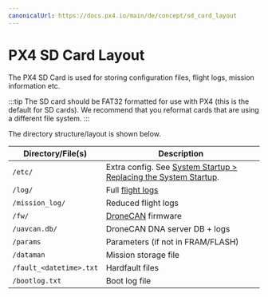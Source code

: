 ```yaml
---
canonicalUrl: https://docs.px4.io/main/de/concept/sd_card_layout
---
```


# PX4 SD Card Layout

The PX4 SD Card is used for storing configuration files, flight logs, mission information etc.

:::tip
The SD card should be FAT32 formatted for use with PX4 (this is the default for SD cards).
We recommend that you reformat cards that are using a different file system.
:::

The directory structure/layout is shown below.

| Directory/File(s)             | Description                                                                                                                   |
| ----------------------------- | ----------------------------------------------------------------------------------------------------------------------------- |
| `/etc/`                       | Extra config. See [System Startup > Replacing the System Startup](../concept/system_startup.md#replacing-the-system-startup). |
| `/log/`                       | Full [flight logs](../dev_log/logging.md)                                                                                     |
| `/mission_log/`               | Reduced flight logs                                                                                                           |
| `/fw/`                        | [DroneCAN](../dronecan/README.md) firmware                                                                                    |
| `/uavcan.db/`                 | DroneCAN DNA server DB + logs                                                                                                 |
| `/params`                     | Parameters (if not in FRAM/FLASH)                                                                                             |
| `/dataman`                    | Mission storage file                                                                                                          |
| `/fault_<datetime>.txt` | Hardfault files                                                                                                               |
| `/bootlog.txt`                | Boot log file                                                                                                                 |
